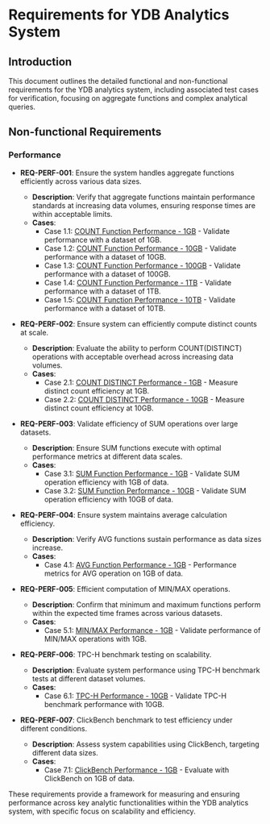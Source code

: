 # Requirements for YDB Analytics System

## Introduction
This document outlines the detailed functional and non-functional requirements for the YDB analytics system, including associated test cases for verification, focusing on aggregate functions and complex analytical queries.

## Non-functional Requirements

### Performance

- **REQ-PERF-001**: Ensure the system handles aggregate functions efficiently across various data sizes.
  - **Description**: Verify that aggregate functions maintain performance standards at increasing data volumes, ensuring response times are within acceptable limits.
  - **Cases**:
    - Case 1.1: [COUNT Function Performance - 1GB](path/to/test/count_1gb) - Validate performance with a dataset of 1GB.
    - Case 1.2: [COUNT Function Performance - 10GB](path/to/test/count_10gb) - Validate performance with a dataset of 10GB.
    - Case 1.3: [COUNT Function Performance - 100GB](path/to/test/count_100gb) - Validate performance with a dataset of 100GB.
    - Case 1.4: [COUNT Function Performance - 1TB](path/to/test/count_1tb) - Validate performance with a dataset of 1TB.
    - Case 1.5: [COUNT Function Performance - 10TB](path/to/test/count_10tb) - Validate performance with a dataset of 10TB.

- **REQ-PERF-002**: Ensure system can efficiently compute distinct counts at scale.
  - **Description**: Evaluate the ability to perform COUNT(DISTINCT) operations with acceptable overhead across increasing data volumes.
  - **Cases**:
    - Case 2.1: [COUNT DISTINCT Performance - 1GB](path/to/test/count_distinct_1gb) - Measure distinct count efficiency at 1GB.
    - Case 2.2: [COUNT DISTINCT Performance - 10GB](path/to/test/count_distinct_10gb) - Measure distinct count efficiency at 10GB.

- **REQ-PERF-003**: Validate efficiency of SUM operations over large datasets.
  - **Description**: Ensure SUM functions execute with optimal performance metrics at different data scales.
  - **Cases**:
    - Case 3.1: [SUM Function Performance - 1GB](path/to/test/sum_1gb) - Validate SUM operation efficiency with 1GB of data.
    - Case 3.2: [SUM Function Performance - 10GB](path/to/test/sum_10gb) - Validate SUM operation efficiency with 10GB of data.

- **REQ-PERF-004**: Ensure system maintains average calculation efficiency.
  - **Description**: Verify AVG functions sustain performance as data sizes increase.
  - **Cases**:
    - Case 4.1: [AVG Function Performance - 1GB](path/to/test/avg_1gb) - Performance metrics for AVG operation on 1GB of data.

- **REQ-PERF-005**: Efficient computation of MIN/MAX operations.
  - **Description**: Confirm that minimum and maximum functions perform within the expected time frames across various datasets.
  - **Cases**:
    - Case 5.1: [MIN/MAX Performance - 1GB](path/to/test/min_max_1gb) - Validate performance of MIN/MAX operations with 1GB.

- **REQ-PERF-006**: TPC-H benchmark testing on scalability.
  - **Description**: Evaluate system performance using TPC-H benchmark tests at different dataset volumes.
  - **Cases**:
    - Case 6.1: [TPC-H Performance - 10GB](path/to/test/tpch_10gb) - Validate TPC-H benchmark performance with 10GB.

- **REQ-PERF-007**: ClickBench benchmark to test efficiency under different conditions.
  - **Description**: Assess system capabilities using ClickBench, targeting different data sizes.
  - **Cases**:
    - Case 7.1: [ClickBench Performance - 1GB](path/to/test/clickbench_1gb) - Evaluate with ClickBench on 1GB of data.

These requirements provide a framework for measuring and ensuring performance across key analytic functionalities within the YDB analytics system, with specific focus on scalability and efficiency.